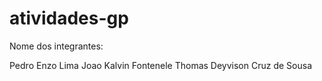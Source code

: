 # atividades-gp

Nome dos integrantes:

Pedro Enzo Lima
Joao Kalvin Fontenele
Thomas Deyvison Cruz de Sousa
